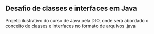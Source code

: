 ## Desafio de classes e interfaces em Java

Projeto ilustrativo do curso de Java pela DIO, onde será abordado o conceito de classes e interfaces no formato de arquivos .java
